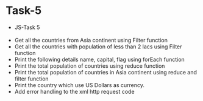 # Task-5
<ul><li>JS-Task 5</li><br>
<li>Get all the countries from Asia continent using Filter function</li>
<li>Get all the countries with population of less than 2 lacs using Filter function</li>
<li>Print the following details name, capital, flag using forEach function</li>
<li>Print the total population of countries using reduce function</li>
<li>Print the total population of countries in Asia continent using reduce and filter function</li>
<li>Print the country which use US Dollars as currency.</li>
<li>Add error handling to the xml http request code</li></ul>
